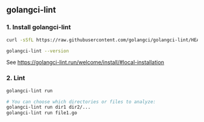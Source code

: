## golangci-lint

### 1. Install golangci-lint

```bash
curl -sSfL https://raw.githubusercontent.com/golangci/golangci-lint/HEAD/install.sh | sh -s -- -b $(go env GOPATH)/bin v2.1.6

golangci-lint --version
```

See https://golangci-lint.run/welcome/install/#local-installation

### 2. Lint

```bash
golangci-lint run

# You can choose which directories or files to analyze:
golangci-lint run dir1 dir2/...
golangci-lint run file1.go
```


